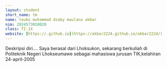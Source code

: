 ```yaml
---
layout: student
short_name: tm 
name: teuku muhammad dzaky maulana akbar
nim: 2024573010020
class: TI-1X
website: [https://.github.io](https://akbar2224.github.io/akbar2224/)
---
```

Deskripsi diri....  Saya berasal dari Lhoksukon, sekarang berkuliah di Politeknik Negeri Lhokseumawe sebagai mahasiswa jurusan TIK,kelahiran 24-april-2005
